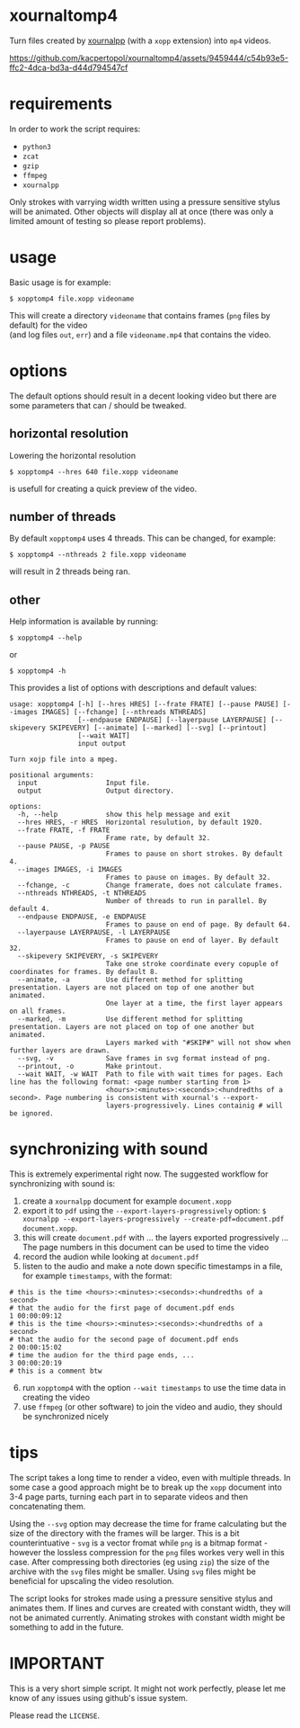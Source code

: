 # xournaltomp4

Turn files created by [xournalpp](https://xournalpp.github.io/) (with a `xopp` extension)
into `mp4` videos.

https://github.com/kacpertopol/xournaltomp4/assets/9459444/c54b93e5-ffc2-4dca-bd3a-d44d794547cf

# requirements

In order to work the script requires:

- `python3`
- `zcat`
- `gzip`
- `ffmpeg`
- `xournalpp`

Only strokes with varrying width written using a pressure sensitive stylus will be animated.
Other objects will display all at once (there was only a limited amount of testing so please report problems).

# usage

Basic usage is for example:

```
$ xopptomp4 file.xopp videoname
```

This will create a directory `videoname` that contains frames (`png` files by default) for the video  
(and log files `out`, `err`)
and a file `videoname.mp4` that contains the video.

# options

The default options should result in a decent looking video but there
are some parameters that can / should be tweaked.

## horizontal resolution

Lowering the horizontal resolution 

```
$ xopptomp4 --hres 640 file.xopp videoname
```

is usefull for creating a quick preview of the video.

## number of threads

By default `xopptomp4` uses 4 threads. This can be changed, for example:

```
$ xopptomp4 --nthreads 2 file.xopp videoname
```
will result in 2 threads being ran.

## other

Help information is available by running:

```
$ xopptomp4 --help
```

or 

```
$ xopptomp4 -h
```

This provides a list of options with descriptions and default values:

```
usage: xopptomp4 [-h] [--hres HRES] [--frate FRATE] [--pause PAUSE] [--images IMAGES] [--fchange] [--nthreads NTHREADS]
                 [--endpause ENDPAUSE] [--layerpause LAYERPAUSE] [--skipevery SKIPEVERY] [--animate] [--marked] [--svg] [--printout]
                 [--wait WAIT]
                 input output

Turn xojp file into a mpeg.

positional arguments:
  input                 Input file.
  output                Output directory.

options:
  -h, --help            show this help message and exit
  --hres HRES, -r HRES  Horizontal resulution, by default 1920.
  --frate FRATE, -f FRATE
                        Frame rate, by default 32.
  --pause PAUSE, -p PAUSE
                        Frames to pause on short strokes. By default 4.
  --images IMAGES, -i IMAGES
                        Frames to pause on images. By default 32.
  --fchange, -c         Change framerate, does not calculate frames.
  --nthreads NTHREADS, -t NTHREADS
                        Number of threads to run in parallel. By default 4.
  --endpause ENDPAUSE, -e ENDPAUSE
                        Frames to pause on end of page. By default 64.
  --layerpause LAYERPAUSE, -l LAYERPAUSE
                        Frames to pause on end of layer. By default 32.
  --skipevery SKIPEVERY, -s SKIPEVERY
                        Take one stroke coordinate every copuple of coordinates for frames. By default 8.
  --animate, -a         Use different method for splitting presentation. Layers are not placed on top of one another but animated.
                        One layer at a time, the first layer appears on all frames.
  --marked, -m          Use different method for splitting presentation. Layers are not placed on top of one another but animated.
                        Layers marked with "#SKIP#" will not show when further layers are drawn.
  --svg, -v             Save frames in svg format instead of png.
  --printout, -o        Make printout.
  --wait WAIT, -w WAIT  Path to file with wait times for pages. Each line has the following format: <page number starting from 1>
                        <hours>:<minutes>:<seconds>:<hundredths of a second>. Page numbering is consistent with xournal's --export-
                        layers-progressively. Lines containig # will be ignored.
```

# synchronizing with sound

This is extremely experimental right now. The suggested workflow for synchronizing with sound is:

1) create a `xournalpp` document for example `document.xopp`
2) export it to `pdf` using the `--export-layers-progressively` option:
   `$ xournalpp --export-layers-progressively --create-pdf=document.pdf document.xopp`. 
3) this will create `document.pdf` with ... 
   the layers exported progressively ... The page numbers in this document can be used
   to time the video
4) record the audion while looking at `document.pdf`
5) listen to the audio and make a note down specific timestamps in a file, for example `timestamps`, with the format:
```
# this is the time <hours>:<minutes>:<seconds>:<hundredths of a second>
# that the audio for the first page of document.pdf ends
1 00:00:09:12
# this is the time <hours>:<minutes>:<seconds>:<hundredths of a second>
# that the audio for the second page of document.pdf ends
2 00:00:15:02
# time the audion for the third page ends, ...
3 00:00:20:19
# this is a comment btw
```
6) run `xopptomp4` with the option `--wait timestamps` to use the time data in creating the video
7) use `ffmpeg` (or other software) to join the video and audio, they should be synchronized nicely

# tips

The script takes a long time to render a video, even with multiple threads.
In some case a good approach might be to break up the `xopp` document into 3-4 page parts,
turning each part in to separate videos and then concatenating them.

Using the `--svg` option may decrease the time for frame calculating but
the size of the directory with the frames will be larger. This
is a bit counterintuative - `svg` is a vector fromat while `png` is a bitmap format -
however the lossless compression for the `png` files workes very well in this case.
After compressing both directories (eg using `zip`) the size of the archive with the
`svg` files might be smaller. Using `svg` files might be beneficial for upscaling the
video resolution.

The script looks for strokes made using a pressure sensitive stylus and animates them.
If lines and curves are created with constant width, they will not be animated currently.
Animating strokes with constant width might be something to add in the future.

# IMPORTANT

This is a very short simple script. It might not work perfectly, please let me know of any issues using github's issue system. 

Please read the `LICENSE`.
